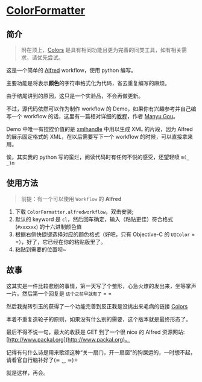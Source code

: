 # [ColorFormatter](https://github.com/bifidy/ColorFormatter)

## 简介

>附在顶上，[Colors](http://www.packal.org/workflow/colors) 是具有相同功能且更为完善的同类工具，如有相关需求，请优先尝试。

这是一个简单的 [Alfred](http://alfredapp.com/) workflow，使用 python 编写。

主要功能是将表示**颜色**的字符串格式化为代码，省去重复编写的麻烦。

由于结尾讲到的原因，这只是一个实验品，不会再做更新。

不过，源代码依然可以作为制作 workflow 的 Demo，如果你有兴趣参考并自己编写一个 workflow 的话，这里有一篇相对详细的[教程](http://myg0u.com/python/2015/05/23/tutorial-alfred-workflow.html)，作者 [Manyu Gou](https://github.com/wswuai)。

Demo 中唯一有捏捏价值的是 [xmlhandle](https://github.com/bifidy/ColorFormatter/blob/master/source/xmlhandle.py) 中用以生成 XML 的片段，因为 Alfred 的展示固定格式的 XML，在以后需要写下一个 workflow 的时候，可以直接拿来用。

诶，其实我的 python 写的蛮烂，阅读代码时有任何不悦的感受，还望轻喷 `m(_ _)m`

## 使用方法

>前提：有一个可以使用 `Workflow` 的 **Alfred**

1. 下载 `ColorFormatter.alfredworkflow`，双击安装;
2. 默认的 keyword 是 `cl`，然后回车确定，输入（粘贴更佳）符合格式 (`#xxxxxx`) 的十六进制颜色值
3. 根据右侧快捷键选择对应的颜色格式（好吧，只有 Objective-C 的 `UIColor` = =），好了，它已经在你的粘贴版里了。
4. 粘贴到需要的位置呗~

## 故事 

这其实是一件比较悲剧的事情，第一天写了个雏形，心急火燎的发出来，坐等掌声一片。然后第一个回复是 `这个之前早就有了` = =

然后我抛砖引玉的获得了一个功能完善到反正我是没挑出来毛病的链接 [Colors](http://www.packal.org/workflow/colors)

本着不重复造轮子的原则，如果没有什么别的需要，这个版本就是最终形态了。

最后不得不说一句，最大的收获是 GET 到了一个很 nice 的 Alfred 资源网站:[http://www.packal.org](http://www.packal.org)。

记得有句什么诗是用来歌颂这种“关一扇门，开一扇窗”的狗屎运的，一时想不起，请看官自行脑补好了(≖ ‿ ≖)✧

就是这样，再会。



